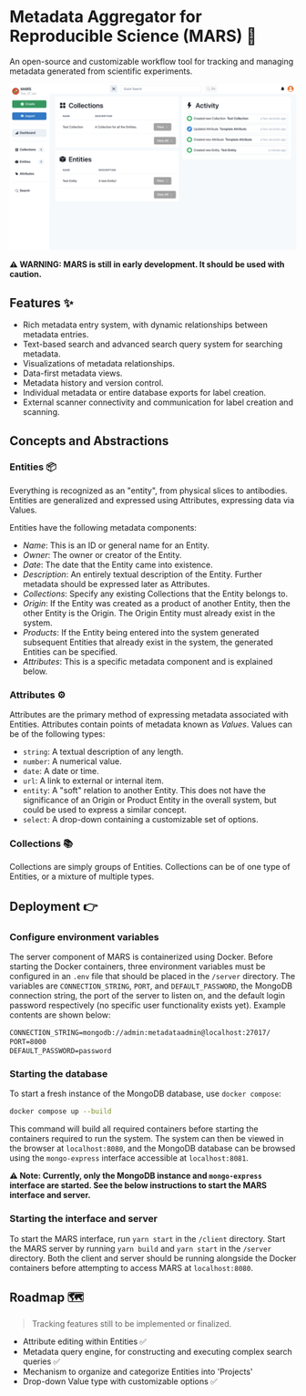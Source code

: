 # Metadata Aggregator for Reproducible Science (MARS) 🧪

An open-source and customizable workflow tool for tracking and managing metadata generated from scientific experiments.

![mars.png](mars.png)

**⚠️ WARNING: MARS is still in early development. It should be used with caution.**

## Features ✨

- Rich metadata entry system, with dynamic relationships between metadata entries.
- Text-based search and advanced search query system for searching metadata.
- Visualizations of metadata relationships.
- Data-first metadata views.
- Metadata history and version control.
- Individual metadata or entire database exports for label creation.
- External scanner connectivity and communication for label creation and scanning.

## Concepts and Abstractions

### Entities 📦

Everything is recognized as an "entity", from physical slices to antibodies. Entities are generalized and expressed using Attributes, expressing data via Values.

Entities have the following metadata components:

- *Name*: This is an ID or general name for an Entity.
- *Owner*: The owner or creator of the Entity.
- *Date*: The date that the Entity came into existence.
- *Description*: An entirely textual description of the Entity. Further metadata should be expressed later as Attributes.
- *Collections*: Specify any existing Collections that the Entity belongs to.
- *Origin*: If the Entity was created as a product of another Entity, then the other Entity is the Origin. The Origin Entity must already exist in the system.
- *Products*: If the Entity being entered into the system generated subsequent Entities that already exist in the system, the generated Entities can be specified.
- *Attributes*: This is a specific metadata component and is explained below.

### Attributes ⚙️

Attributes are the primary method of expressing metadata associated with Entities. Attributes contain points of metadata known as *Values*. Values can be of the following types:

- `string`: A textual description of any length.
- `number`: A numerical value.
- `date`: A date or time.
- `url`: A link to external or internal item.
- `entity`: A "soft" relation to another Entity. This does not have the significance of an Origin or Product Entity in the overall system, but could be used to express a similar concept.
- `select`: A drop-down containing a customizable set of options.

### Collections 📚

Collections are simply groups of Entities. Collections can be of one type of Entities, or a mixture of multiple types.

## Deployment 👉

### Configure environment variables

The server component of MARS is containerized using Docker. Before starting the Docker containers, three environment variables must be configured in an `.env` file that should be placed in the `/server` directory. The variables are `CONNECTION_STRING`, `PORT`, and `DEFAULT_PASSWORD`, the MongoDB connection string, the port of the server to listen on, and the default login password respectively (no specific user functionality exists yet). Example contents are shown below:

```Text
CONNECTION_STRING=mongodb://admin:metadataadmin@localhost:27017/
PORT=8000
DEFAULT_PASSWORD=password
```

### Starting the database

To start a fresh instance of the MongoDB database, use `docker compose`:

```Bash
docker compose up --build
```

This command will build all required containers before starting the containers required to run the system. The system can then be viewed in the browser at `localhost:8080`, and the MongoDB database can be browsed using the `mongo-express` interface accessible at `localhost:8081`.

**⚠️ Note: Currently, only the MongoDB instance and `mongo-express` interface are started. See the below instructions to start the MARS interface and server.**

### Starting the interface and server

To start the MARS interface, run `yarn start` in the `/client` directory. Start the MARS server by running `yarn build` and `yarn start` in the `/server` directory. Both the client and server should be running alongside the Docker containers before attempting to access MARS at `localhost:8080`.

## Roadmap 🗺️

> Tracking features still to be implemented or finalized.

- Attribute editing within Entities ✅
- Metadata query engine, for constructing and executing complex search queries ✅
- Mechanism to organize and categorize Entities into 'Projects'
- Drop-down Value type with customizable options ✅
